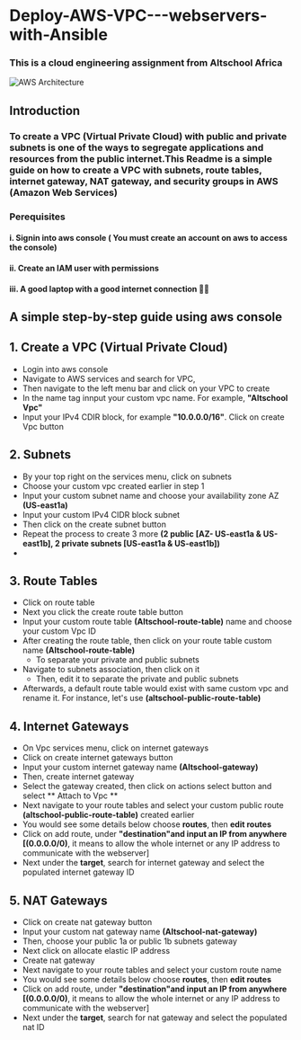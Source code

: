 # Deploy-AWS-VPC---webservers-with-Ansible
### This is a cloud engineering assignment from Altschool Africa
![AWS Architecture](https://github.com/segunAlf-dev/Deploying-AWS-VPC_Loadbalancer-to-host-webservers-using-Ansible/blob/main/AWS%20Arch..png)
## Introduction
### To create a VPC (Virtual Private Cloud) with public and private subnets is one of the ways to segregate applications and resources from the public internet.This Readme is a simple guide on how to create a VPC with subnets, route tables, internet gateway, NAT gateway, and security groups in AWS (Amazon Web Services)
### Perequisites
#### i. Signin into aws console ( You must create an account on aws to access the console)
#### ii. Create an IAM user with permissions
#### iii. A good laptop with a good internet connection :technologist:
## A simple step-by-step guide using aws console
## 1. Create a VPC (Virtual Private Cloud)
 - Login into aws console 
 - Navigate to AWS services and search for VPC, 
 - Then navigate to the left menu bar and click on your VPC to create
 - In the name tag innput your custom vpc name. For example, **"Altschool Vpc"**
 - Input your IPv4 CDIR block, for example **"10.0.0.0/16"**. Click on create Vpc button 
 ## 2. Subnets
 - By your top right on the services menu, click on subnets
 - Choose your custom vpc created earlier in step 1
 - Input your custom subnet name and choose your availability zone AZ **(US-east1a)** 
 - Input your custom IPv4 CIDR block subnet
 - Then click on the create subnet button 
 - Repeat the process to create 3 more **(2 public [AZ- US-east1a & US-east1b], 2 private subnets [US-east1a & US-east1b])**
 - 
 ## 3. Route Tables
 - Click on route table
 - Next you click the create route table button
 - Input your custom route table **(Altschool-route-table)** name and choose your custom Vpc ID
 - After creating the route table, then click on your route table custom name **(Altschool-route-table)**
   - To separate your private and public subnets
 - Navigate to subnets association, then click on it 
   - Then, edit it to separate the private and public subnets
 - Afterwards, a default route table would exist with same custom vpc and rename it. For instance, let's use **(altschool-public-route-table)**
 ## 4. Internet Gateways
 - On Vpc services menu, click on internet gateways
 - Click on create internet gateways button
  - Input your custom internet gateway name **(Altschool-gateway)**
  - Then, create internet gateway
 - Select the gateway created, then click on actions select button and select ** Attach to Vpc **
  - Next navigate to your route tables and select your custom public route **(altschool-public-route-table)** created earlier 
  - You would see some details below choose **routes**, then **edit routes**
  - Click on add route, under **"destination"**and input an IP from anywhere [**(0.0.0.0/0)**, it means to allow the whole internet or any IP address to communicate with the webserver]
  - Next under the **target**, search for internet gateway and select the populated internet gateway ID
 
 ## 5. NAT Gateways 
 -  Click on create nat gateway button
  - Input your custom nat gateway name **(Altschool-nat-gateway)**
  - Then, choose your public 1a or public 1b subnets gateway
 - Next click on allocate elastic IP address
 - Create nat gateway
 - Next navigate to your route tables and select your custom route name 
  - You would see some details below choose **routes**, then **edit routes**
  - Click on add route, under **"destination"**and input an IP from anywhere [**(0.0.0.0/0)**, it means to allow the whole internet or any IP address to communicate with the webserver]
  - Next under the **target**, search for nat gateway and select the populated nat ID
 
